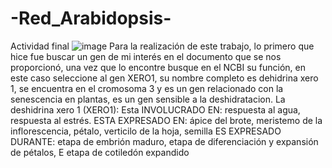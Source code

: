 # -Red_Arabidopsis-
Actividad final
![image](https://user-images.githubusercontent.com/85301800/124329218-b7a76680-db50-11eb-8f92-74219fb81004.png)
Para la realización de este trabajo, lo primero que hice fue buscar un gen de mi interés en el documento que se nos proporcionó, una vez que lo encontre busque en el NCBI su función, en este caso seleccione al gen XERO1, su nombre completo es dehidrina xero 1, se encuentra en el cromosoma 3 y es un gen relacionado con la senescencia en plantas, es un gen sensible a la deshidratacion.
La  deshidrina xero 1 (XERO1):
Esta  INVOLUCRADO EN: respuesta al agua, respuesta al estrés.
ESTA  EXPRESADO EN: ápice del brote, meristemo de la inflorescencia, pétalo, verticilo de la hoja, semilla
ES EXPRESADO DURANTE:  etapa de embrión maduro, etapa de diferenciación y expansión de pétalos, E etapa de cotiledón expandido
